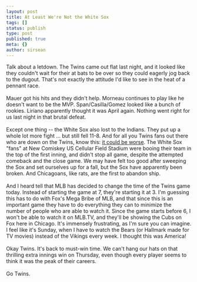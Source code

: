 ```yaml
---
layout: post
title: At Least We're Not the White Sox
tags: []
status: publish
type: post
published: true
meta: {}
author: sirsean
---
```

Talk about a letdown. The Twins came out flat last night, and it looked like they couldn't wait for their at bats to be over so they could eagerly jog back to the dugout. That's not exactly the attitude I'd like to see in the heat of a pennant race.<br /><br />Mauer got his hits and they didn't help. Morneau continues to play like he doesn't want to be the MVP. Span/Casilla/Gomez looked like a bunch of rookies. Liriano apparently thought it was April again. Nothing went right for us last night in that brutal defeat.<br /><br />Except one thing -- the White Sox also lost to the Indians. They put up a whole lot more fight ... but still fell 11-8. And for all you Twins fans out there who are down on the Twins, know this: <a href="http://www.chicagotribune.com/sports/baseball/whitesox/chi-27-downey-white-sox-indians-sep27,0,4260076.column">it could be worse</a>. The White Sox "fans" at New Comiskey US Cellular Field Stadium were booing their team in the top of the first inning, and didn't stop all game, despite the attempted comeback and the close game. We may have felt too good after sweeping the Sox and set ourselves up for a fall, but the Sox have apparently been broken. And Chicagoans, like rats, are the first to abandon ship.<br /><br />And I heard tell that MLB has decided to change the time of the Twins game today. Instead of starting the game at 7, they're starting it at 3. I'm guessing this has to do with Fox's Mega Bribe of MLB, and that since this is an important game they have to do everything they can to minimize the number of people who are able to watch it. Since the game starts before 6, I won't be able to watch it on MLB.TV, and they'll be showing the Cubs on Fox here in Chicago. It's immensely frustrating, as I'm sure you can imagine. I feel like it's Sunday, when I have to watch the Bears (or Hallmark made for TV movies) instead of the Vikings every week. I thought this was America!<br /><br />Okay Twins. It's back to must-win time. We can't hang our hats on that thrilling extra innings win on Thursday, even though every player seems to think it was the peak of their careers.<br /><br />Go Twins.<br />
